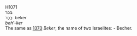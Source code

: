 <body>
  <p>H1071<br>  בּכר  <br> בֶּכֶר  ‎  beker  <br><i>beh‘-ker </i><br>The same as <a href="h1070.htm">1070</a>  <i>Beker</i>, the name of two Israelites: - Becher.<br></p>
 </body>